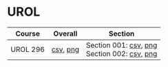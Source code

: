 # UROL

| Course | Overall | Section |
| ------ | ------- | ------- |
| UROL 296 | [csv](https://github.com/UCSD-Historical-Enrollment-Data/2025Winter/blob/main/overall/UROL%20296.csv), [png](https://raw.githubusercontent.com/UCSD-Historical-Enrollment-Data/2025Winter/main/plot_overall/UROL%20296.png) | Section 001: [csv](https://github.com/UCSD-Historical-Enrollment-Data/2025Winter/blob/main/section/UROL%20296_001.csv), [png](https://raw.githubusercontent.com/UCSD-Historical-Enrollment-Data/2025Winter/main/plot_section/UROL%20296_001.png)<br>Section 002: [csv](https://github.com/UCSD-Historical-Enrollment-Data/2025Winter/blob/main/section/UROL%20296_002.csv), [png](https://raw.githubusercontent.com/UCSD-Historical-Enrollment-Data/2025Winter/main/plot_section/UROL%20296_002.png) |
